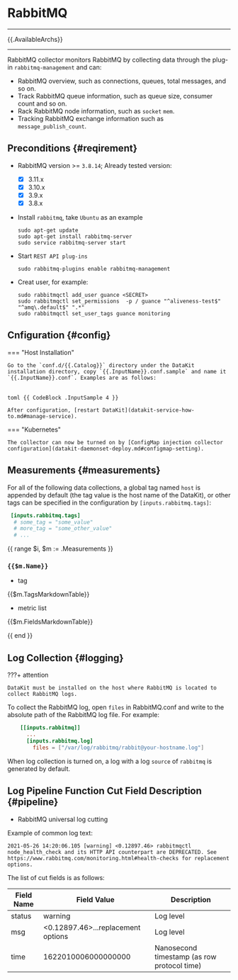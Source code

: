 
# RabbitMQ
---

{{.AvailableArchs}}

---

RabbitMQ collector monitors RabbitMQ by collecting data through the plug-in `rabbitmq-management` and can:

- RabbitMQ overview, such as connections, queues, total messages, and so on.
- Track RabbitMQ queue information, such as queue size, consumer count and so on.
- Rack RabbitMQ node information, such as `socket` `mem`.
- Tracking RabbitMQ exchange information such as `message_publish_count`.

## Preconditions {#reqirement}

- RabbitMQ version >= `3.8.14`; Already tested version:
    - [x] 3.11.x
    - [x] 3.10.x
    - [x] 3.9.x
    - [x] 3.8.x

- Install `rabbitmq`, take `Ubuntu` as an example

    ```shell
    sudo apt-get update
    sudo apt-get install rabbitmq-server
    sudo service rabbitmq-server start
    ```

- Start `REST API plug-ins`

    ```shell
    sudo rabbitmq-plugins enable rabbitmq-management
    ```

- Creat user, for example:

    ```shell
    sudo rabbitmqctl add_user guance <SECRET>
    sudo rabbitmqctl set_permissions  -p / guance "^aliveness-test$" "^amq\.default$" ".*"
    sudo rabbitmqctl set_user_tags guance monitoring
    ```

## Cnfiguration {#config}

=== "Host Installation"

    Go to the `conf.d/{{.Catalog}}` directory under the DataKit installation directory, copy `{{.InputName}}.conf.sample` and name it `{{.InputName}}.conf`. Examples are as follows:


​    
    ```toml
    {{ CodeBlock .InputSample 4 }}
    ```
    
    After configuration, [restart DataKit](datakit-service-how-to.md#manage-service).

=== "Kubernetes"

    The collector can now be turned on by [ConfigMap injection collector configuration](datakit-daemonset-deploy.md#configmap-setting).

## Measurements {#measurements}

For all of the following data collections, a global tag named `host` is appended by default (the tag value is the host name of the DataKit), or other tags can be specified in the configuration by `[inputs.rabbitmq.tags]`:

``` toml
 [inputs.rabbitmq.tags]
  # some_tag = "some_value"
  # more_tag = "some_other_value"
  # ...
```

{{ range $i, $m := .Measurements }}

### `{{$m.Name}}`

- tag

{{$m.TagsMarkdownTable}}

- metric list

{{$m.FieldsMarkdownTable}}

{{ end }}


## Log Collection {#logging}

???+ attention

    DataKit must be installed on the host where RabbitMQ is located to collect RabbitMQ logs.

To collect the RabbitMQ log, open `files` in RabbitMQ.conf and write to the absolute path of the RabbitMQ log file. For example:

```toml
    [[inputs.rabbitmq]]
      ...
      [inputs.rabbitmq.log]
        files = ["/var/log/rabbitmq/rabbit@your-hostname.log"]
```


When log collection is turned on, a log with a log `source` of `rabbitmq` is generated by default.

## Log Pipeline Function Cut Field Description {#pipeline}

- RabbitMQ universal log cutting

Example of common log text:

```
2021-05-26 14:20:06.105 [warning] <0.12897.46> rabbitmqctl node_health_check and its HTTP API counterpart are DEPRECATED. See https://www.rabbitmq.com/monitoring.html#health-checks for replacement options.
```

The list of cut fields is as follows:

| Field Name | Field Value                             | Description                         |
| ---    | ---                                | ---                          |
| status | warning                            | Log level                     |
| msg    | <0.12897.46>...replacement options | Log level                     |
| time   | 1622010006000000000                | Nanosecond timestamp (as row protocol time) |

